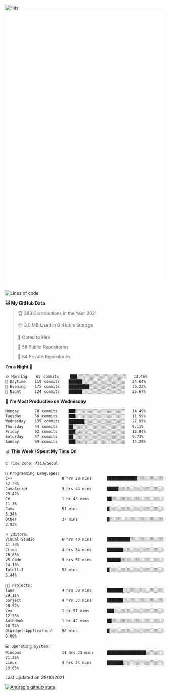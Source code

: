 ![Hits](https://hits.seeyoufarm.com/api/count/incr/badge.svg?url=https%3A%2F%2Fgithub.com%2Fkokose1234&count_bg=%2379C83D&title_bg=%23555555&icon=apple.svg&icon_color=%23E7E7E7&title=hits&edge_flat=false)
<br/>
![Metrics](https://github.com/kokose1234/kokose1234/blob/main/github-metrics.svg)

<!--START_SECTION:waka-->
![Lines of code](https://img.shields.io/badge/From%20Hello%20World%20I%27ve%20Written-11.7%20million%20lines%20of%20code-blue)

**🐱 My GitHub Data** 

> 🏆 383 Contributions in the Year 2021
 > 
> 📦 3.0 MB Used in GitHub's Storage 
 > 
> 💼 Opted to Hire
 > 
> 📜 58 Public Repositories 
 > 
> 🔑 84 Private Repositories  
 > 
**I'm a Night 🦉** 

```text
🌞 Morning    65 commits     ███░░░░░░░░░░░░░░░░░░░░░░   13.46% 
🌆 Daytime    119 commits    ██████░░░░░░░░░░░░░░░░░░░   24.64% 
🌃 Evening    175 commits    █████████░░░░░░░░░░░░░░░░   36.23% 
🌙 Night      124 commits    ██████░░░░░░░░░░░░░░░░░░░   25.67%

```
📅 **I'm Most Productive on Wednesday** 

```text
Monday       70 commits     ███░░░░░░░░░░░░░░░░░░░░░░   14.49% 
Tuesday      56 commits     ███░░░░░░░░░░░░░░░░░░░░░░   11.59% 
Wednesday    135 commits    ███████░░░░░░░░░░░░░░░░░░   27.95% 
Thursday     44 commits     ██░░░░░░░░░░░░░░░░░░░░░░░   9.11% 
Friday       62 commits     ███░░░░░░░░░░░░░░░░░░░░░░   12.84% 
Saturday     47 commits     ██░░░░░░░░░░░░░░░░░░░░░░░   9.73% 
Sunday       69 commits     ███░░░░░░░░░░░░░░░░░░░░░░   14.29%

```


📊 **This Week I Spent My Time On** 

```text
⌚︎ Time Zone: Asia/Seoul

💬 Programming Languages: 
C++                      8 hrs 20 mins       █████████████░░░░░░░░░░░░   52.23% 
JavaScript               3 hrs 44 mins       █████░░░░░░░░░░░░░░░░░░░░   23.42% 
C#                       1 hr 48 mins        ██░░░░░░░░░░░░░░░░░░░░░░░   11.3% 
Java                     51 mins             █░░░░░░░░░░░░░░░░░░░░░░░░   5.34% 
Other                    37 mins             █░░░░░░░░░░░░░░░░░░░░░░░░   3.93%

🔥 Editors: 
Visual Studio            6 hrs 40 mins       ██████████░░░░░░░░░░░░░░░   41.78% 
CLion                    4 hrs 34 mins       ███████░░░░░░░░░░░░░░░░░░   28.65% 
VS Code                  3 hrs 51 mins       ██████░░░░░░░░░░░░░░░░░░░   24.13% 
IntelliJ                 52 mins             █░░░░░░░░░░░░░░░░░░░░░░░░   5.44%

🐱‍💻 Projects: 
luna                     4 hrs 38 mins       ███████░░░░░░░░░░░░░░░░░░   29.11% 
porject                  4 hrs 33 mins       ███████░░░░░░░░░░░░░░░░░░   28.52% 
Vex                      1 hr 57 mins        ███░░░░░░░░░░░░░░░░░░░░░░   12.28% 
AuthHook                 1 hr 42 mins        ██░░░░░░░░░░░░░░░░░░░░░░░   10.74% 
QtWidgetsApplication1    58 mins             █░░░░░░░░░░░░░░░░░░░░░░░░   6.08%

💻 Operating System: 
Windows                  11 hrs 23 mins      █████████████████░░░░░░░░   71.35% 
Linux                    4 hrs 34 mins       ███████░░░░░░░░░░░░░░░░░░   28.65%

```


 Last Updated on 28/10/2021
<!--END_SECTION:waka-->

[![Anurag's github stats](https://github-readme-stats.vercel.app/api?username=kokose1234&theme=dracula)](https://github.com/anuraghazra/github-readme-stats)



	
